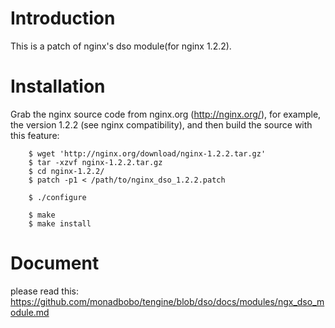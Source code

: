 Introduction
============

This is a patch of nginx's dso module(for nginx 1.2.2).


Installation
============
 Grab the nginx source code from nginx.org (<http://nginx.org/>), for
 example, the version 1.2.2 (see nginx compatibility), and then build the
     source with this feature:

        $ wget 'http://nginx.org/download/nginx-1.2.2.tar.gz'
        $ tar -xzvf nginx-1.2.2.tar.gz
        $ cd nginx-1.2.2/
        $ patch -p1 < /path/to/nginx_dso_1.2.2.patch

        $ ./configure

        $ make
        $ make install

Document
============
please read this: https://github.com/monadbobo/tengine/blob/dso/docs/modules/ngx_dso_module.md
